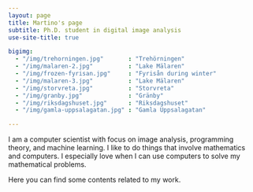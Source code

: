 ```yaml
---
layout: page
title: Martino's page
subtitle: Ph.D. student in digital image analysis
use-site-title: true

bigimg:
  - "/img/trehorningen.jpg"       : "Trehörningen"
  - "/img/malaren-2.jpg"          : "Lake Mälaren"
  - "/img/frozen-fyrisan.jpg"     : "Fyrisån during winter"
  - "/img/malaren-3.jpg"          : "Lake Mälaren"
  - "/img/storvreta.jpg"          : "Storvreta"
  - "/img/granby.jpg"             : "Gränby"
  - "/img/riksdagshuset.jpg"      : "Riksdagshuset"
  - "/img/gamla-uppsalagatan.jpg" : "Gamla Uppsalagatan"

---
```


I am a computer scientist with focus on image analysis, programming theory, and
machine learning.  I like to do things that involve mathematics and computers.
I especially love when I can use computers to solve my mathematical problems.

Here you can find some contents related to my work.

